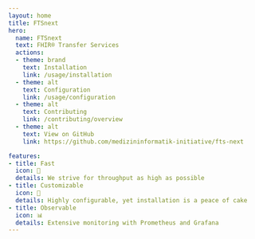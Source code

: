 ```yaml
---
layout: home
title: FTSnext
hero:
  name: FTSnext
  text: FHIR® Transfer Services
  actions:
  - theme: brand
    text: Installation
    link: /usage/installation
  - theme: alt
    text: Configuration
    link: /usage/configuration
  - theme: alt
    text: Contributing
    link: /contributing/overview
  - theme: alt
    text: View on GitHub
    link: https://github.com/medizininformatik-initiative/fts-next

features:
- title: Fast
  icon: 🚀
  details: We strive for throughput as high as possible
- title: Customizable
  icon: 🍰
  details: Highly configurable, yet installation is a peace of cake
- title: Observable
  icon: 📊
  details: Extensive monitoring with Prometheus and Grafana
---
```

